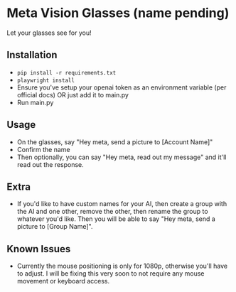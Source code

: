 # Meta Vision Glasses (name pending)
Let your glasses see for you!

## Installation
- ``pip install -r requirements.txt``
- ``playwright install``
- Ensure you've setup your openai token as an environment variable (per official docs) OR just add it to main.py
- Run main.py

## Usage
- On the glasses, say "Hey meta, send a picture to [Account Name]"
- Confirm the name
- Then optionally, you can say "Hey meta, read out my message" and it'll read out the response.

## Extra
- If you'd like to have custom names for your AI, then create a group with the AI and one other, remove the other, then rename the group to whatever you'd like. Then you will be able to say "Hey meta, send a picture to [Group Name]".

## Known Issues
- Currently the mouse positioning is only for 1080p, otherwise you'll have to adjust. I will be fixing this very soon to not require any mouse movement or keyboard access.